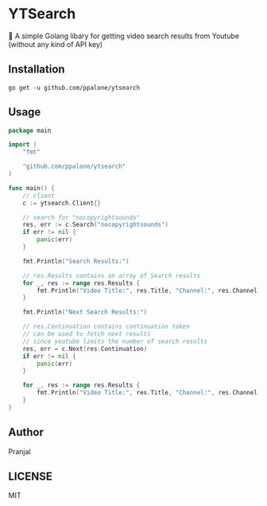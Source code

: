 # YTSearch

🔎 A simple Golang libary for getting video search results from Youtube (without any kind of API key)

## Installation

```
go get -u github.com/ppalone/ytsearch
```

## Usage

```go
package main

import (
	"fmt"

	"github.com/ppalone/ytsearch"
)

func main() {
	// client
	c := ytsearch.Client{}

	// search for "nocopyrightsounds"
	res, err := c.Search("nocopyrightsounds")
	if err != nil {
		panic(err)
	}

	fmt.Println("Search Results:")

	// res.Results contains an array of Search results
	for _, res := range res.Results {
		fmt.Println("Video Title:", res.Title, "Channel:", res.Channel)
	}

	fmt.Println("Next Search Results:")

	// res.Continuation contains continuation token
	// can be used to fetch next results
	// since youtube limits the number of search results
	res, err = c.Next(res.Continuation)
	if err != nil {
		panic(err)
	}

	for _, res := range res.Results {
		fmt.Println("Video Title:", res.Title, "Channel:", res.Channel)
	}
}
```

## Author

Pranjal

## LICENSE

MIT
